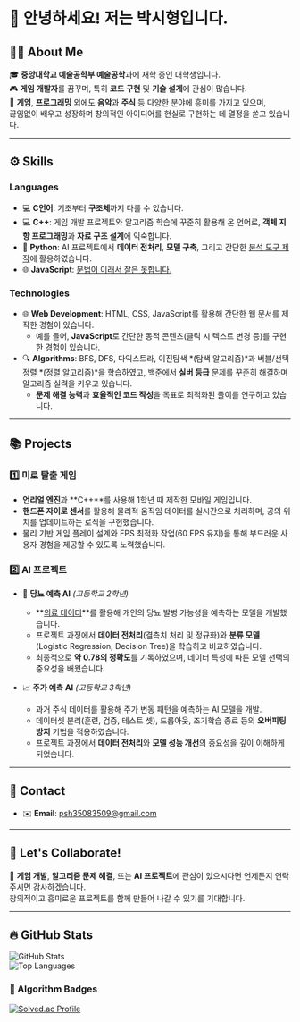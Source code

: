 # 👋 안녕하세요! 저는 박시형입니다.  

## 🧑‍💻 About Me  
🎓 **중앙대학교 예술공학부 예술공학**과에 재학 중인 대학생입니다.  
🎮 **게임 개발자**를 꿈꾸며, 특히 **코드 구현** 및 **기술 설계**에 관심이 많습니다.  
🎵 **게임**, **프로그래밍** 외에도 **음악**과 **주식** 등 다양한 분야에 흥미를 가지고 있으며,  
끊임없이 배우고 성장하며 창의적인 아이디어를 현실로 구현하는 데 열정을 쏟고 있습니다.  

---

## ⚙️ Skills  

### **Languages**  
- 💻 **C언어**: 기초부터 **구조체**까지 다룰 수 있습니다.
- 💻 **C++**: 게임 개발 프로젝트와 알고리즘 학습에 꾸준히 활용해 온 언어로, **객체 지향 프로그래밍**과 **자료 구조 설계**에 익숙합니다.  
- 🐍 **Python**: AI 프로젝트에서 **데이터 전처리**, **모델 구축**, 그리고 간단한 [분석 도구 제작](https://matplotlib.org/)에 활용하였습니다.  
- 🌐 **JavaScript**: [문법이 이래서 잘은 못합니다.](https://miro.medium.com/v2/resize:fit:706/1*Zk-LFN8_AtzNqJGj0Q84Pw.png)  

### **Technologies**  
- 🌐 **Web Development**: HTML, CSS, JavaScript를 활용해 간단한 웹 문서를 제작한 경험이 있습니다.  
  - 예를 들어, **JavaScript**로 간단한 동적 콘텐츠(클릭 시 텍스트 변경 등)를 구현한 경험이 있습니다.  
- 🔍 **Algorithms**: BFS, DFS, 다익스트라, 이진탐색 *(탐색 알고리즘)*과 버블/선택 정렬 *(정렬 알고리즘)*을 학습하였고, 백준에서 **실버 등급** 문제를 꾸준히 해결하며 알고리즘 실력을 키우고 있습니다.  
  - **문제 해결 능력**과 **효율적인 코드 작성**을 목표로 최적화된 풀이를 연구하고 있습니다.  


---

## 📚 Projects  

### 1️⃣ **미로 탈출 게임**  
- **언리얼 엔진**과 **C++**를 사용해 1학년 때 제작한 모바일 게임입니다.  
- **핸드폰 자이로 센서**를 활용해 물리적 움직임 데이터를 실시간으로 처리하며, 공의 위치를 업데이트하는 로직을 구현했습니다.  
- 물리 기반 게임 플레이 설계와 FPS 최적화 작업(60 FPS 유지)을 통해 부드러운 사용자 경험을 제공할 수 있도록 노력했습니다.  

### 2️⃣ **AI 프로젝트**  
- 🤖 **당뇨 예측 AI** *(고등학교 2학년)*  
  - **[의료 데이터](https://www.kaggle.com/datasets/uciml/pima-indians-diabetes-database)**를 활용해 개인의 당뇨 발병 가능성을 예측하는 모델을 개발했습니다.  
  - 프로젝트 과정에서 **데이터 전처리**(결측치 처리 및 정규화)와 **분류 모델**(Logistic Regression, Decision Tree)을 학습하고 비교하였습니다.  
  - 최종적으로 **약 0.78의 정확도**를 기록하였으며, 데이터 특성에 따른 모델 선택의 중요성을 배웠습니다.
    
- 📈 **주가 예측 AI** *(고등학교 3학년)*  
  - 과거 주식 데이터를 활용해 주가 변동 패턴을 예측하는 AI 모델을 개발.  
  - 데이터셋 분리(훈련, 검증, 테스트 셋), 드롭아웃, 조기학습 종료 등의 **오버피팅 방지** 기법을 적용하였습니다.  
  - 프로젝트 과정에서 **데이터 전처리**와 **모델 성능 개선**의 중요성을 깊이 이해하게 되었습니다.
---

## 📧 Contact  
- ✉️ **Email**: psh35083509@gmail.com  

---

## 🤝 Let's Collaborate!  
👥 **게임 개발**, **알고리즘 문제 해결**, 또는 **AI 프로젝트**에 관심이 있으시다면 언제든지 연락 주시면 감사하겠습니다.  
창의적이고 흥미로운 프로젝트를 함께 만들어 나갈 수 있기를 기대합니다.  

---

## 🔥 GitHub Stats  
![GitHub Stats](https://github-readme-stats.vercel.app/api?username=padio514&show_icons=true&theme=radical)  
![Top Languages](https://github-readme-stats.vercel.app/api/top-langs/?username=padio514&layout=compact&theme=radical)  

### 🌟 Algorithm Badges  
[![Solved.ac Profile](http://mazassumnida.wtf/api/v2/generate_badge?boj=padio31616)](https://solved.ac/padio31616)  

